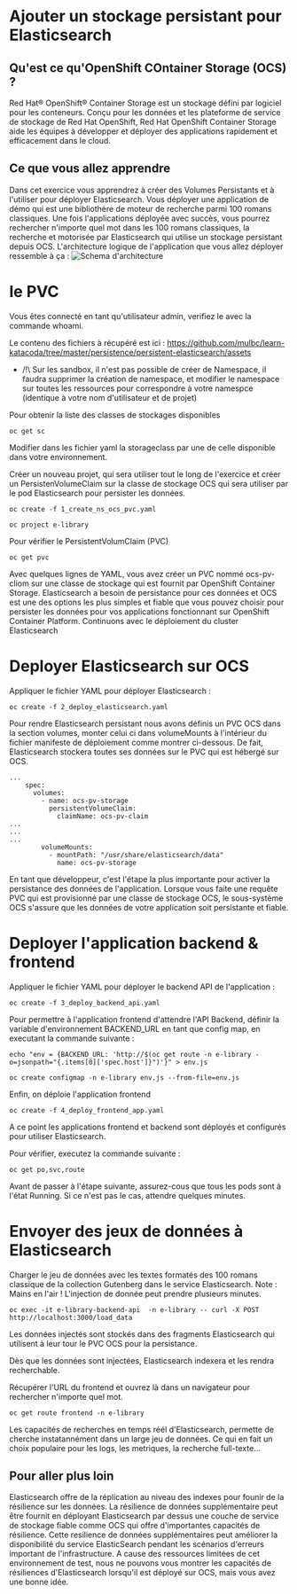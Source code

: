# Ajouter un stockage persistant pour Elasticsearch

## Qu'est ce qu'OpenShift COntainer Storage (OCS) ?
Red Hat® OpenShift® Container Storage est un stockage défini par logiciel pour les conteneurs. Conçu pour les données et les plateforme de service de stockage de Red Hat OpenShift, Red Hat OpenShift Container Storage aide les équipes à développer et déployer des applications rapidement et efficacement dans le cloud.

## Ce que vous allez apprendre
Dans cet exercice vous apprendrez à créer des Volumes Persistants et à l'utiliser pour déployer Elasticsearch. Vous déployer une application de démo qui est une bibliothère de moteur de recherche parmi 100 romans classiques. Une fois l'applications déployée avec succès, vous pourrez rechercher n'importe quel mot dans les 100 romans classiques, la recherche et motorisée par Elasticsearch qui utilise un stockage persistant depuis OCS. L'architecture logique de l'application que vous allez déployer ressemble à ça : 
![Schema d'architecture](https://github.com/mulbc/learn-katacoda/raw/master/persistence/persistent-elasticsearch/architecture.png)

# le PVC
Vous êtes connecté en tant qu'utilisateur admin, verifiez le avec la commande whoami.

Le contenu des fichiers à récupéré est ici : https://github.com/mulbc/learn-katacoda/tree/master/persistence/persistent-elasticsearch/assets 

* /!\ Sur les sandbox, il n'est pas possible de créer de Namespace, il faudra supprimer la création de namespace, et modifier le namespace sur toutes les ressources pour correspondre à votre namespce (identique à votre nom d'utilisateur et de projet)

Pour obtenir la liste des classes de stockages disponibles
```
oc get sc
```
Modifier dans les fichier yaml la storageclass par une de celle disponible dans votre environnement.

Créer un nouveau projet, qui sera utiliser tout le long de l'exercice et créer un PersistenVolumeClaim sur la classe de stockage OCS qui sera utiliser par le pod Elasticsearch pour persister les données.
```
oc create -f 1_create_ns_ocs_pvc.yaml

oc project e-library
```
Pour vérifier le PersistentVolumClaim (PVC)
```
oc get pvc
```
Avec quelques lignes de YAML, vous avez créer un PVC nommé ocs-pv-cliom sur une classe de stockage qui est fournit par OpenShift Container Storage. Elasticsearch a besoin de persistance pour ces données et OCS est une des options les plus simples et fiable que vous pouvez choisir pour persister les données pour vos applications fonctionnant sur OpenShift Container Platform.
Continuons avec le déploiement du cluster Elasticsearch

# Deployer Elasticsearch sur OCS
Appliquer le fichier YAML pour déployer Elasticsearch :
```
oc create -f 2_deploy_elasticsearch.yaml
```
Pour rendre Elasticsearch persistant nous avons définis un PVC OCS dans la section volumes, monter celui ci dans volumeMounts à l'intérieur du fichier manifeste de déploiement comme montrer ci-dessous. De fait, Elasticsearch stockera toutes ses données sur le PVC qui est hébergé sur OCS.
```
...
    spec:
      volumes:
        - name: ocs-pv-storage
          persistentVolumeClaim:
            claimName: ocs-pv-claim
...
...
...
        volumeMounts:
          - mountPath: "/usr/share/elasticsearch/data"
            name: ocs-pv-storage
```
En tant que développeur, c'est l'étape la plus importante pour activer la persistance des données de l'application. Lorsque vous faite une requête PVC qui est provisionné par une classe de stockage OCS, le sous-système OCS s'assure que les données de votre application soit persistante et fiable.

# Deployer l'application backend & frontend
Appliquer le fichier YAML pour déployer le backend API de l'application :
```
oc create -f 3_deploy_backend_api.yaml
```
Pour permettre à l'application frontend d'attendre l'API Backend, définir la variable d'environnement BACKEND_URL en tant que config map, en executant la commande suivante :
```
echo "env = {BACKEND_URL: 'http://$(oc get route -n e-library -o=jsonpath="{.items[0]['spec.host']}")'}" > env.js

oc create configmap -n e-library env.js --from-file=env.js
```
Enfin, on déploie l'application frontend
```
oc create -f 4_deploy_frontend_app.yaml
```
A ce point les applications frontend et backend sont déployés et configurés pour utiliser Elasticsearch.

Pour vérifier, executez la commande suivante :
```
oc get po,svc,route
```
Avant de passer à l'étape suivante, assurez-cous que tous les pods sont à l'état Running. Si ce n'est pas le cas, attendre quelques minutes.

# Envoyer des jeux de données à  Elasticsearch
Charger le jeu de données avec les textes formatés des 100 romans classique de la collection Gutenberg dans le service Elasticsearch.
Note : Mains en l'air ! L'injection de donnée peut prendre plusieurs minutes.
```
oc exec -it e-library-backend-api  -n e-library -- curl -X POST http://localhost:3000/load_data
```
Les données injectés sont stockés dans des fragments Elasticsearch qui utilisent à leur tour le PVC OCS pour la persistance.

Dès que les données sont injectées, Elasticsearch indexera et les rendra recherchable.

Récupérer l'URL du frontend et ouvrez là dans un navigateur pour rechercher n'importe quel mot.
```
oc get route frontend -n e-library
```
Les capacités de recherches en temps réél d'Elasticsearch, permette de cherche instatannément dans un large jeu de données.
Ce qui en fait un choix populaire pour les logs, les metriques, la recherche full-texte...

## Pour aller plus loin 
Elasticsearch offre de la réplication au niveau des indexes pour founir de la résilience sur les données.
La résilience de données supplémentaire peut être fournit en déployant Elasticsearch par dessus une couche de service de stockage fiable comme OCS qui offre d'importantes capacités de résilience. Cette resilience de données supplémentaires peut améliorer la disponibilité du service ElasticSearch pendant les scénarios d'erreurs important de l'infrastructure. A cause des ressources limitées de cet environnement de test, nous ne pouvons vous montrer les capacités de résiliences d'Elasticsearch lorsqu'il est déployé sur OCS, mais vous avez une bonne idée.


